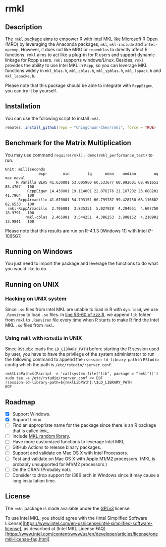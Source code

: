 # rmkl

## Description

The `rmkl` package aims to empower R with Intel MKL like Microsoft R Open (MRO) by leveraging the Anaconda packages, `mkl`, `mkl-include` and `intel-openmp`. However, it does not like MRO or `ropenblas` to directly affect R functions. `rmkl` aims to act like a plug-in for R users and support dynamic linkage for Rcpp users. `rmkl` supports windows/Linux. Besides, `rmkl` provides the ability to use Intel MKL in `Rcpp`, so you can leverage MKL functions widely in `mkl_blas.h`, `mkl_cblas.h`, `mkl_spblas.h`, `mkl_lapack.h` and `mkl_lapacke.h`.

Please note that this package should be able to integrate with `RcppEigen`, you can try it by yourself.

## Installation

You can use the following script to install `rmkl`.

```r
remotes::install_github(repo = "ChingChuan-Chen/rmkl", force = TRUE)
```

## Benchmark for the Matrix Multiplication

You may use command `require(rmkl); demo(rmkl_performance_test)` to run.

```
Unit: milliseconds
               expr       min        lq      mean    median        uq     max neval
     R Vanilla BLAS 41.630801 53.005900 60.533677 60.992601 68.481651 85.4767   100
          RcppEigen 14.438801 19.114001 22.078276 21.167202 23.688201 41.7964   100
      RcppArmadillo 41.670801 54.793151 60.799787 59.428750 68.116602 82.6530   100
 rmkl-RcppArmadillo  2.706001  3.835351  5.027928  4.204651  4.607750 18.9791   100
         rmkl-cblas  2.465901  3.544251  4.386253  3.808152  4.210901 13.9841   100
```

Please note that this results are run on R-4.1.3 (Windows 11) with Intel i7-1065G7.

## Running on Windows

You just need to import the package and leverage the functions to do what you would like to do.

## Running on UNIX

### Hacking on UNIX system

Since `.so` files from Intel MKL are unable to load in R with `dyn.load`, we use `.Renviron` to load `.so` files. In [line 53-60 of zzz.R](https://github.com/ChingChuan-Chen/rmkl/blob/main/R/zzz.R#L53-L60), we append `lib` folder from `rmkl` to `.Renviron` file every time when R starts to make R find the Intel MKL `.so` files from `rmkl`.

### Using `rmkl` with `RStudio` in UNIX

Since `RStudio` loads the `LD_LIBRARY_PATH` before starting the R session used by user, you have to have the privilege of the system administrator to run the following command to append the `rsession-ld-library-path` in `RStudio` config which the path is `/etc/rstudio/rserver.conf`.

```shell
rmklLibPath=$(Rscript -e 'cat(system.file("lib", package = "rmkl"))')
sudo tee -a /etc/rstudio/rserver.conf << EOF
rsession-ld-library-path=${rmklLibPath}:\$LD_LIBRARY_PATH
EOF
```

## Roadmap

- [x] Support Windows.
- [x] Support Linux.
- [ ] Find an appropriate name for the package since there is an R package that is called `RMKL`.
- [ ] Include [MKL random library](https://anaconda.org/conda-forge/mkl_random).
- [ ] Have more customized functions to leverage Intel MKL.
- [ ] GitHub Actions to release binary packages.
- [ ] Support and validate on Mac OS X with Intel Processors.
- [ ] Test and validate on Mac OS X with Apple M1/M2 processors. (MKL is probably unsupported for M1/M2 processors.)
- [ ] On the CRAN (Probably not).
- [ ] Consider to drop support for i386 arch in Windows since it may cause a long installation time.

## License

The `rmkl` package is made available under the [GPLv3](https://www.gnu.org/licenses/gpl-3.0.html) license.

To use Intel MKL, you should agree with the (Intel Simplified Software License)[https://www.intel.com/en-us/license/intel-simplified-software-license], as described at (Intel MKL License FAQ)[https://www.intel.com/content/www/us/en/developer/articles/license/onemkl-license-faq.html].
